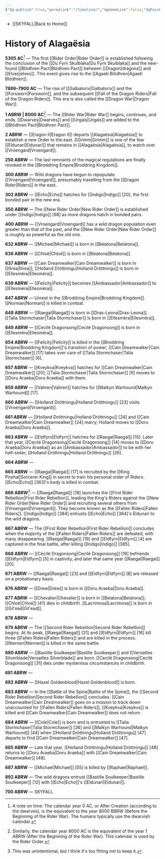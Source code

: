 ```yaml
---
{"dg-publish":true,"permalink":"/timeline/","dgHomeLink":false,"dgPassFrontmatter":false}
---
```


- [[SKYFALL|Back to Home]]

# History of Alagaësia
**5305 AC**[^1] — The first [[Rider Order|Rider Order]] is established following the conclusion of the [[Du Fyrn Skulblaka|Du Fyrn Skulblaka]] and the new-found [[Blödhren Pact|Blödhren Pact]] between [[Dragon|dragons]] and [[Elves|elves]]. This event gives rise to the [[Agaetí Blödhren|Agaetí Blödhren]]. 

**7886–7900 AC** — The rise of [[Galbatorix|Galbatorix]] and the [[Forsworn|Forsworn]], and the subsequent [[Fall of the Dragon Riders|Fall of the Dragon Riders]]. This era is also called the [[Dragon War|Dragon War]]. 

**1 ABRW | 8000 AC**[^2] — The [[Rider War|Rider War]] begins, continues, and ends. [[Dwarves|Dwarves]] and [[Urgals|Urgals]] are added to the [[Blödhren Pact|Blödhren Pact]].

**2 ABRW** — [[Eragon II|Eragon II]] departs [[Alagaësia|Alagaësia]] to establish a new Order to the east. [[Grimm|Grimm]] is one of the few [[Eldunarí|Eldunarí]] that remains in [[Alagaësia|Alagaësia]], to watch over [[Vroengard|Vroengard]]. 

**250 ABRW** — The last remnants of the magical regulations are finally revoked in the [[Broddring Empire|Broddring Kingdom]].

**300 ABRW** — Wild dragons have begun to repopulate [[Vroengard|Vroengard]], presumably travelling from the [[Dragon Rider|Riders]] in the east. 

**302 ABRW** — [[Echo|Echo]] hatches for [[Indigo|Indigo]] [20], the first bonded pair in the new era. 

**350 ABRW** — The [[New Rider Order|New Rider Order]] is established under [[Indigo|Indigo]] [68] as more dragons hatch in bonded pairs.

**400 ABRW** — [[Vroengard|Vroengard]] has a wild dragon population even greater than that of the past, and the [[New Rider Order|New Rider Order]] is roughly as powerful as the old one. 

**632 ABRW** — [[Michael|Michael]] is born in [[Belatona|Belatona]]. 

**636 ABRW** — [[Chloë|Chloë]] is born in [[Belatona|Belatona]]. 

**637 ABRW** — [[Cain Dreamwalker|Cain Dreamwalker]] is born in [[Ilirea|Ilirea]]; [[Holland Dröttningu|Holland Dröttningu]] is born in [[Ellesméra|Ellesméra]].

**639 ABRW** — [[Felicity|Felicity]] becomes [[Ambassador|Ambassador]] to [[Ellesméra|Ellesméra]].

**647 ABRW** — Unrest in the [[Broddring Empire|Broddring Kingdom]]. [[Norman|Norman]] is killed in combat. 

**648 ABRW** — [[Raegal|Raegal]] is born in [[Dras-Leona|Dras-Leona]]. [[Talia Stormchaser|Talia Stormchaser]] is born in [[Ellesméra|Ellesméra]].

**649 ABRW** — [[Cecilé Dragonsong|Cecilé Dragonsong]] is born in [[Ellesméra|Ellesméra]]. 

**654 ABRW** — [[Felicity|Felicity]] is killed in the [[Broddring Empire|Broddring Kingdom]]'s transition of power; [[Cain Dreamwalker|Cain Dreamwalker]] [17] takes over care of [[Talia Stormchaser|Talia Stormchaser]] [6].

**657 ABRW** — [[Kveykva|Kveykva]] hatches for [[Cain Dreamwalker|Cain Dreamwalker]] [20]; [[Talia Stormchaser|Talia Stormchaser]] [9] moves to [[Doru Araeba|Doru Araeba]] with them.

**659 ABRW** — [[Vahren|Vahren]] hatches for [[Malkyn Warhound|Malkyn Warhound]] [17]. 

**660 ABRW** — [[Holland Dröttningu|Holland Dröttningu]] [23] visits [[Vroengard|Vroengard]]. 

**661 ABRW** — [[Holland Dröttningu|Holland Dröttningu]] [24] and [[Cain Dreamwalker|Cain Dreamwalker]] [24] marry; Holland moves to [[Doru Araeba|Doru Araeba]]. 

**663 ABRW** — [[Eldfyrn|Eldfyrn]] hatches for [[Raegal|Raegal]] [15]. Later that year, [[Cecilé Dragonsong|Cecilé Dragonsong]] [14] moves to [[Doru Araeba|Doru Araeba]] as an [[Ambassador|Ambassador]] to be with her half-sister, [[Holland Dröttningu|Holland Dröttningu]] [26]. 

**664 ABRW** — 

**665 ABRW** — [[Raegal|Raegal]] [17] is recruited by the [[King Pirphal|Sorcerer King]] in secret to train his personal order of Riders. [[Echo|Echo]] [363]'s body is killed in combat.

**666 ABRW**[^3] — [[Raegal|Raegal]] [18] launches the [[First Rider Rebellion|First Rider Rebellion]], leading the King's Riders against the [[New Rider Order|New Rider Order]] and recruiting several others from [[Vroengard|Vroengard]]. They become known as the [[Fallen Riders|Fallen Riders]]. [[Indigo|Indigo]] [384] entrusts [[Echo|Echo]] [364]'s Eldunarí to the wild dragons. 

**667 ABRW** — The [[First Rider Rebellion|First Rider Rebellion]] concludes when the majority of the [[Fallen Riders|Fallen Riders]] are defeated, with many disappearing. [[Raegal|Raegal]] [19] and [[Eldfyrn|Eldfyrn]] [4] are captured in the final battle, after killing [[Indigo|Indigo]] [385]. 

**668 ABRW** — [[Cecilé Dragonsong|Cecilé Dragonsong]] [19] befriends [[Eldfyrn|Eldfyrn]] [5] in captivity, and later that same year [[Raegal|Raegal]] [20].

**671 ABRW** — [[Raegal|Raegal]] [23] and [[Eldfyrn|Eldfyrn]] [8] are released on a probationary basis. 


**676 ABRW** — [[Drew|Drew]] is born in [[Doru Araeba|Doru Araeba]]. 

**677 ABRW** — [[Chevalier|Chevalier]] is born in [[Belatona|Belatona]]; [[Chloë|Chloë]] [41] dies in childbirth. [[Lacrimosa|Lacrimosa]] is born in [[Gil'ead|Gil'ead]]. 

**678 ABRW** — 

**679 ABRW** — The [[Second Rider Rebellion|Second Rider Rebellion]] begins. At its peak, [[Raegal|Raegal]] [31] and [[Eldfyrn|Eldfyrn]] [16] kill three [[Fallen Riders|Fallen Riders]] and are killed in the process. [[Niernen|Niernen]] is killed in the same battle. 

**680 ABRW** — [[Bastille Soulkeeper|Bastille Soulkeeper]] and [[Versailles Silverblade|Versailles Silverblade]] are born. [[Cecilé Dragonsong|Cecilé Dragonsong]] [31] dies under mysterious circumstances in childbirth. 

**681 ABRW** — 

**682 ABRW** — [[Hazel Goldenblood|Hazel Goldenblood]] is born. 

**683 ABRW** — In the [[Battle of the Spine|Battle of the Spine]], the [[Second Rider Rebellion|Second Rider Rebellion]] concludes. [[Cain Dreamwalker|Cain Dreamwalker]] goes on a mission to track down unaccounted for [[Fallen Riders|Fallen Riders]]; [[Kveykva|Kveykva]] is killed and [[Cain Dreamwalker|Cain Dreamwalker]] does not return.

**684 ABRW** — [[Cole|Cole]] is born and is entrusted to [[Talia Stormchaser|Talia Stormchaser]] [36] and [[Malkyn Warhound|Malkyn Warhound]] [44] when [[Holland Dröttningu|Holland Dröttningu]] [47] departs to find [[Cain Dreamwalker|Cain Dreamwalker]] [47]. 

**685 ABRW** — Late that year, [[Holland Dröttningu|Holland Dröttningu]] [48] returns to [[Doru Araeba|Doru Araeba]] with [[Cain Dreamwalker|Cain Dreamwalker]] [48].

**687 ABRW** — [[Michael|Michael]] [55] is killed by [[Raphael|Raphael]]. 


**892 ABRW** — The wild dragons entrust [[Bastille Soulkeeper|Bastille Soulkeeper]] [12] with [[Echo|Echo]]'s [[Eldunarí|Eldunarí]]. 

**700 ABRW** — SKYFALL

[^1]: A note on time: The calendar year 0 AC, or After Creation (according to the dwarves), is the equivalent to the year 8000 BBRW (Before the Beginning of the Rider War). The humans typically use the dwarvish calendar. 
[^2]: Similarly, the calendar year 8000 AC is the equivalent of the year 1 ABRW (After the Beginning of the Rider War). This calendar is used by the Rider Order.
[^3]: This was unintentional, but I think it's too fitting not to keep it. 